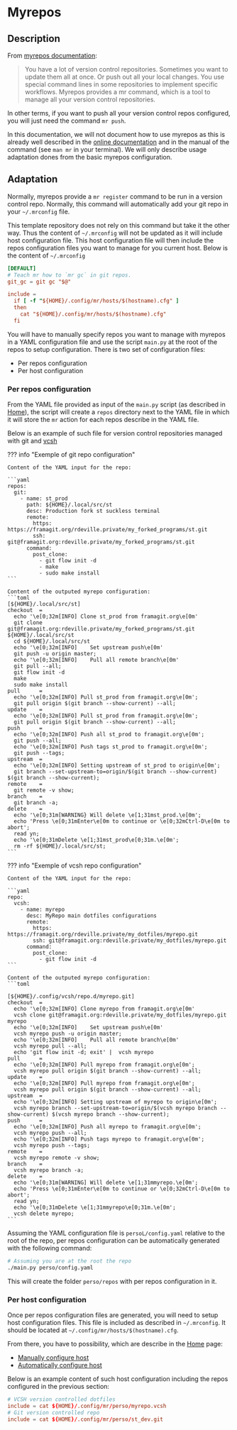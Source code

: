 # Myrepos

## Description

From [myrepos documentation][myrepos_doc]:

> You have a lot of version control repositories. Sometimes you want to update
> them all at once. Or push out all your local changes. You use special command
> lines in some repositories to implement specific workflows. Myrepos provides a
> mr command, which is a tool to manage all your version control repositories.

In other terms, if you want to push all your version control repos configured,
you will just need the command `mr push`.

In this documentation, we will not document how to use myrepos as this is already
well described in the [online documentation][myrepos_doc] and in the manual of
the command (see `man mr` in your terminal). We will only describe usage
adaptation dones from the basic myrepos configuration.

## Adaptation

Normally, myrepos provide a `mr register` command to be run in a version control
repo. Normally, this command will automatically add your git repo in your
`~/.mrconfig` file.

This template repository does not rely on this command but take it the other
way. Thus the content of `~/.mrconfig` will not be updated as it will include
host configuration file. This host configuration file will then include the
repos configuration files you want to manage for you current host. Below is the
content of `~/.mrconfig`

```toml
[DEFAULT]
# Teach mr how to `mr gc` in git repos.
git_gc = git gc "$@"

include =
  if [ -f "${HOME}/.config/mr/hosts/$(hostname).cfg" ]
  then
    cat "${HOME}/.config/mr/hosts/$(hostname).cfg"
  fi
```

You will have to manually specify repos you want to manage with myrepos in
a YAML configuration file and use the script `main.py` at the root of the repos
to setup configuration. There is two set of configuration files:

  * Per repos configuration
  * Per host configuration

### Per repos configuration

From the YAML file provided as input of the `main.py` script (as described in
[Home][home]), the script will create a `repos` directory next to the YAML file
in which it will store the `mr` action for each repos describe in the YAML file.

Below is an example of such file for version control repositories managed with
git and [vcsh]


??? info "Exemple of git repo configuration"

    Content of the YAML input for the repo:

    ```yaml
    repos:
      git:
        - name: st_prod
          path: ${HOME}/.local/src/st
          desc: Production fork st suckless terminal
          remote:
            https: https://framagit.org/rdeville.private/my_forked_programs/st.git
            ssh: git@framagit.org:rdeville.private/my_forked_programs/st.git
          command:
            post_clone:
              - git flow init -d
              - make
              - sudo make install
    ```

    Content of the outputed myrepo configuration:
    ```toml
    [${HOME}/.local/src/st]
    checkout  =
      echo '\e[0;32m[INFO] Clone st_prod from framagit.org\e[0m'
      git clone git@framagit.org:rdeville.private/my_forked_programs/st.git ${HOME}/.local/src/st
      cd ${HOME}/.local/src/st
      echo '\e[0;32m[INFO]    Set upstream push\e[0m'
      git push -u origin master;
      echo '\e[0;32m[INFO]    Pull all remote branch\e[0m'
      git pull --all;
      git flow init -d
      make
      sudo make install
    pull      =
      echo '\e[0;32m[INFO] Pull st_prod from framagit.org\e[0m';
      git pull origin $(git branch --show-current) --all;
    update    =
      echo '\e[0;32m[INFO] Pull st_prod from framagit.org\e[0m';
      git pull origin $(git branch --show-current) --all;
    push      =
      echo '\e[0;32m[INFO] Push all st_prod to framagit.org\e[0m';
      git push --all;
      echo '\e[0;32m[INFO] Push tags st_prod to framagit.org\e[0m';
      git push --tags;
    upstream  =
      echo '\e[0;32m[INFO] Setting upstream of st_prod to origin\e[0m';
      git branch --set-upstream-to=origin/$(git branch --show-current) $(git branch --show-current);
    remote    =
      git remote -v show;
    branch    =
      git branch -a;
    delete    =
      echo '\e[0;31m[WARNING} Will delete \e[1;31mst_prod.\e[0m';
      echo 'Press \e[0;31mEnter\e[0m to continue or \e[0;32mCtrl-D\e[0m to abort';
      read yn;
      echo '\e[0;31mDelete \e[1;31mst_prod\e[0;31m.\e[0m';
      rm -rf ${HOME}/.local/src/st;
    ```

??? info "Exemple of vcsh repo configuration"


    Content of the YAML input for the repo:

    ```yaml
    repo:
      vcsh:
        - name: myrepo
          desc: MyRepo main dotfiles configurations
          remote:
            https: https://framagit.org/rdeville.private/my_dotfiles/myrepo.git
            ssh: git@framagit.org:rdeville.private/my_dotfiles/myrepo.git
          command:
            post_clone:
              - git flow init -d
    ```

    Content of the outputed myrepo configuration:
    ```toml

    [${HOME}/.config/vcsh/repo.d/myrepo.git]
    checkout  =
      echo '\e[0;32m[INFO] Clone myrepo from framagit.org\e[0m'
      vcsh clone git@framagit.org:rdeville.private/my_dotfiles/myrepo.git myrepo
      echo '\e[0;32m[INFO]    Set upstream push\e[0m'
      vcsh myrepo push -u origin master;
      echo '\e[0;32m[INFO]    Pull all remote branch\e[0m'
      vcsh myrepo pull --all;
      echo 'git flow init -d; exit' |  vcsh myrepo
    pull      =
      echo '\e[0;32m[INFO] Pull myrepo from framagit.org\e[0m';
      vcsh myrepo pull origin $(git branch --show-current) --all;
    update    =
      echo '\e[0;32m[INFO] Pull myrepo from framagit.org\e[0m';
      vcsh myrepo pull origin $(git branch --show-current) --all;
    upstream  =
      echo '\e[0;32m[INFO] Setting upstream of myrepo to origin\e[0m';
      vcsh myrepo branch --set-upstream-to=origin/$(vcsh myrepo branch --show-current) $(vcsh myrepo branch --show-current);
    push      =
      echo '\e[0;32m[INFO] Push all myrepo to framagit.org\e[0m';
      vcsh myrepo push --all;
      echo '\e[0;32m[INFO] Push tags myrepo to framagit.org\e[0m';
      vcsh myrepo push --tags;
    remote    =
      vcsh myrepo remote -v show;
    branch    =
      vcsh myrepo branch -a;
    delete    =
      echo '\e[0;31m[WARNING] Will delete \e[1;31mmyrepo.\e[0m';
      echo 'Press \e[0;31mEnter\e[0m to continue or \e[0;32mCtrl-D\e[0m to abort';
      read yn;
      echo '\e[0;31mDelete \e[1;31mmyrepo\e[0;31m.\e[0m';
      vcsh delete myrepo;
    ```

Assuming the YAML configuration file is `persoL/config.yaml` relative to the
root of the repo, per repos configuration can be automatically generated with
the following command:

```bash
# Assuming you are at the root the repo
./main.py perso/config.yaml
```

This will create the folder `perso/repos` with per repos configuration in it.

### Per host configuration

Once per repos configuration files are generated, you will need to setup host
configuration files. This file is included as described in `~/.mrconfig`. It
should be located at `~/.config/mr/hosts/$(hostname).cfg`.

From there, you have to possibility, which are describe in the [Home][home]
page:

  * [Manually configure host][manual_host_config]
  * [Automatically configure host][auto_host_config]

Below is an example content of such host configuration including the repos
configured in the previous section:

```toml
# VCSH version controlled dotfiles
include = cat ${HOME}/.config/mr/perso/myrepo.vcsh
# Git version controlled repo
include = cat ${HOME}/.config/mr/perso/st_dev.git
```

[myrepos_doc]: https://myrepos.branchable.com/
[home]: /index.html
[vcsh]: https://github.com/RichiH/vcsh
[manual_host_config]: /index.html#manually-configure-host
[auto_host_config]: /index.html#automatically-configure-host
